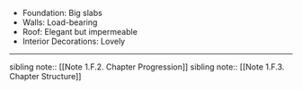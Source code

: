- Foundation: Big slabs
- Walls: Load-bearing
- Roof: Elegant but impermeable
- Interior Decorations: Lovely
---
sibling note:: [[Note 1.F.2. Chapter Progression]]
sibling note:: [[Note 1.F.3. Chapter Structure]]